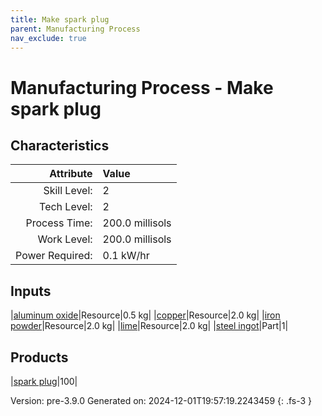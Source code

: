 ```yaml
---
title: Make spark plug
parent: Manufacturing Process
nav_exclude: true
---
```

# Manufacturing Process - Make spark plug


## Characteristics

| Attribute      | Value |
|--------:|:------|
|Skill Level:|2|
|Tech Level:|2|
|Process Time:|200.0 millisols|
|Work Level:|200.0 millisols|
|Power Required:|0.1 kW/hr|

## Inputs

|[aluminum oxide](../resource/aluminum-oxide.html)|Resource|0.5 kg|
|[copper](../resource/copper.html)|Resource|2.0 kg|
|[iron powder](../resource/iron-powder.html)|Resource|2.0 kg|
|[lime](../resource/lime.html)|Resource|2.0 kg|
|[steel ingot](../part/steel-ingot.html)|Part|1|

## Products

|[spark plug](../part/spark-plug.html)|100|


Version: pre-3.9.0 Generated on: 2024-12-01T19:57:19.2243459
{: .fs-3 }

